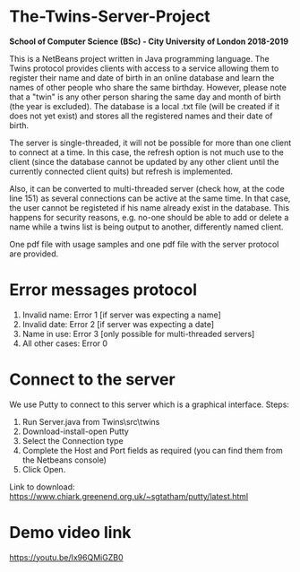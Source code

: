 # The-Twins-Server-Project
**School of Computer Science (BSc) - City University of London 2018-2019**

This is a NetBeans project written in Java programming language. The Twins protocol provides clients with access to a service allowing them to register their name and date of birth in an online database and learn the names of other people who share the same birthday. However, please note that a "twin" is any other person sharing the same day and month of birth (the year is excluded). The database is a local .txt file (will be created if it does not yet exist) and stores all the registered names and their date of birth.

The server is single-threaded, it will not be possible for more than one client to connect at a time. In this case, the refresh option is not much use to the client (since the database cannot be updated by any other client until the currently connected client quits) but refresh is implemented.

Also, it can be converted to multi-threaded server (check how, at the code line 151) as several connections can be active at the same time. In that case, the user cannot be registeted if his name already exist in the database. This happens for security reasons, e.g. no-one should be able to add or delete a name while a twins list is being output to another, differently named client.

One pdf file with usage samples and one pdf file with the server protocol are provided.

# Error messages protocol
1. Invalid name:	Error 1 [if server was expecting a name]  
2. Invalid date:	Error 2 [if server was expecting a date]  
3. Name in use:	  Error 3 [only possible for multi-threaded servers]  
4. All other cases:  Error 0

# Connect to the server
We use Putty to connect to this server which is a graphical interface. Steps: 
1. Run Server.java from Twins\src\twins
2. Download-install-open Putty
3. Select the Connection type
4. Complete the Host and Port fields as required (you can find them from the Netbeans console)
5. Click Open.

Link to download: https://www.chiark.greenend.org.uk/~sgtatham/putty/latest.html

# Demo video link
https://youtu.be/Ix96QMiGZB0
